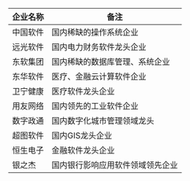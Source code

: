 | 企业名称 | 备注                             |
| -------- | -------------------------------- |
| 中国软件 | 国内稀缺的操作系统企业           |
| 远光软件 | 国内电力财务软件龙头企业         |
| 东软集团 | 国内稀缺的数据库管理、系统企业   |
| 东华软件 | 医疗、金融云计算软件企业         |
| 卫宁健康 | 医疗软件龙头企业                 |
| 用友网络 | 国内领先的工业软件企业           |
| 数字政通 | 国内数字化城市管理领域龙头       |
| 超图软件 | 国内GIS龙头企业                  |
| 恒生电子 | 金融软件龙头企业                 |
| 银之杰   | 国内银行影响应用软件领域领先企业 |

